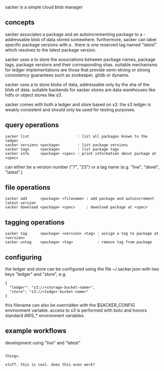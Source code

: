 sacker is a simple cloud blob manager

concepts
--------

sacker associates a package <name> and an autoincrementing package <version>
to a <sha>-addressable blob of data stored somewhere.  furthermore, sacker
can label specific package versions with a <tag>.  there is one reserved
tag named "latest" which resolves to the latest package version.

sacker uses a <ledger> to store the associations between package names,
package tags, package versions and their corresponding shas.  suitable
mechanisms for ledger implementations are those that provide semi-strong or
strong consistency guarantees such as zookeeper, gitdb or dynamo.

sacker uses a <store> to store blobs of data, addressable only by the sha of
the blob of data.  suitable backends for sacker stores are data warehouses
like hdfs or object stores like s3.

sacker comes with both a ledger and store based on s3.  the s3 ledger is
weakly consistent and should only be used for testing purposes.


query operations
----------------

    sacker list                      : list all packages known to the ledger
    sacker versions <package>        : list package versions
    sacker tags     <package>        : list package tags
    sacker info     <package> <spec> : print information about package at <spec>

<spec> can either be a version number ("7", "23") or a tag name (e.g.
"live", "devel", "latest".)


file operations
---------------

    sacker add      <package> <filename> : add package and autoincrement latest version
    sacker download <package> <spec>     : download package at <spec>


tagging operations
------------------

    sacker tag      <package> <version> <tag> : assign a tag to package at <version>
    sacker untag    <package> <tag>           : remove tag from package


configuring
-----------

the ledger and store can be configured using the file ~/.sacker.json with
two keys "ledger" and "store", e.g.

    {
      "ledger": "s3://<storage-bucket-name>",
      "store": "s3://<ledger-bucket-name>"
    }

this filename can also be overridden with the $SACKER_CONFIG environment variable.  access
to s3 is performed with boto and honors standard AWS_* environment variables.


example workflows
-----------------


development using "live" and "latest"
~~~~~~~~~~~~~~~~~~~~~~~~~~~~~~~~~~~~~

things.

stuff. this is cool. does this even work?

